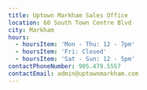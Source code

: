 ```yaml
---
title: Uptown Markham Sales Office
location: 60 South Town Centre Blvd
city: Markham
hours:
  - hoursItem: 'Mon - Thu: 12 - 7pm'
  - hoursItem: 'Fri: Closed'
  - hoursItem: 'Sat - Sun: 12 - 5pm'
contactPhoneNumber: 905.479.5557
contactEmail: admin@uptownmarkham.com
---
```


